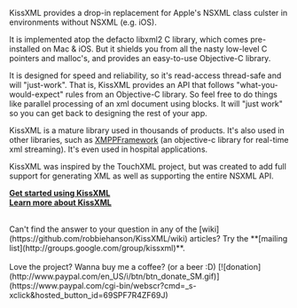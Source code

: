 KissXML provides a drop-in replacement for Apple's NSXML class culster in environments without NSXML (e.g. iOS).

It is implemented atop the defacto libxml2 C library, which comes pre-installed on Mac & iOS.
But it shields you from all the nasty low-level C pointers and malloc's, and provides an easy-to-use Objective-C library.

It is designed for speed and reliability, so it's read-access thread-safe and will "just-work".
That is, KissXML provides an API that follows "what-you-would-expect" rules from an Objective-C library.
So feel free to do things like parallel processing of an xml document using blocks.
It will "just work" so you can get back to designing the rest of your app.

KissXML is a mature library used in thousands of products. It's also used in other libraries, such as [XMPPFramework](http://code.google.com/p/xmppframework/) (an objective-c library for real-time xml streaming). It's even used in hospital applications.

KissXML was inspired by the TouchXML project, but was created to add full support for generating XML as well as supporting the entire NSXML API.

**[Get started using KissXML](https://github.com/robbiehanson/KissXML/wiki/GettingStarted)**<br/>
**[Learn more about KissXML](https://github.com/robbiehanson/KissXML/wiki)**<br/>

<br/>
Can't find the answer to your question in any of the [wiki](https://github.com/robbiehanson/KissXML/wiki) articles? Try the **[mailing list](http://groups.google.com/group/kissxml)**.
<br/>
<br/>
Love the project? Wanna buy me a coffee? (or a beer :D) [![donation](http://www.paypal.com/en_US/i/btn/btn_donate_SM.gif)](https://www.paypal.com/cgi-bin/webscr?cmd=_s-xclick&hosted_button_id=69SPF7R4ZF69J)
